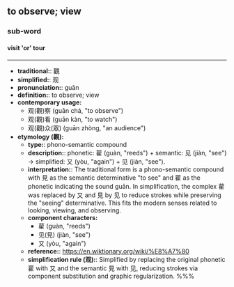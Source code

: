 ## to observe; view
### sub-word
#### visit 'or' tour
---
- **traditional:**: 觀
- **simplified:**: 观
- **pronunciation:**: guān
- **definition:**: to observe; view
- **contemporary usage:**
  - 观(觀)察 (guān chá, "to observe")
  - 观(觀)看 (guān kàn, "to watch")
  - 观(觀)众(眾) (guān zhòng, "an audience")
- **etymology (觀):**
  - **type:**: phono-semantic compound
  - **description:**: phonetic: 雚 (guàn, "reeds") + semantic: 见 (jiàn, "see") → simplified: 又 (yòu, "again") + 见 (jiàn, "see").
  - **interpretation:**: The traditional form is a phono-semantic compound with 見 as the semantic determinative "to see" and 雚 as the phonetic indicating the sound guān. In simplification, the complex 雚 was replaced by 又 and 見 by 见 to reduce strokes while preserving the "seeing" determinative. This fits the modern senses related to looking, viewing, and observing.
  - **component characters:**
    - 雚 (guàn, "reeds")
    - 见(見) (jiàn, "see")
    - 又 (yòu, "again")
  - **reference:**: https://en.wiktionary.org/wiki/%E8%A7%80
  - **simplification rule (观):**: Simplified by replacing the original phonetic 雚 with 又 and the semantic 見 with 见, reducing strokes via component substitution and graphic regularization.
%%%